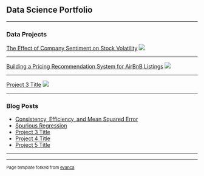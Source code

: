 ## Data Science Portfolio

---

### Data Projects 

[The Effect of Company Sentiment on Stock Volatility](/stock_volatility/stock_volatility.md)
<img src="images/dummy_thumbnail.jpg?raw=true"/>

---
[Building a Pricing Recommendation System for AirBnB Listings](/airbnb_pricing/airbnb_pricing.md)
<img src="images/dummy_thumbnail.jpg?raw=true"/>

---
[Project 3 Title](/pdf/sample_presentation.pdf)
<img src="images/dummy_thumbnail.jpg?raw=true"/>

---

### Blog Posts

- [Consistency, Efficiency, and Mean Squared Error](/consistency/consistency.md)
- [Spurious Regression](/spurious_regression/spurious_regression.md)
- [Project 3 Title](http://example.com/)
- [Project 4 Title](http://example.com/)
- [Project 5 Title](http://example.com/)

---




---
<p style="font-size:11px">Page template forked from <a href="https://github.com/evanca/quick-portfolio">evanca</a></p>
<!-- Remove above link if you don't want to attibute -->
